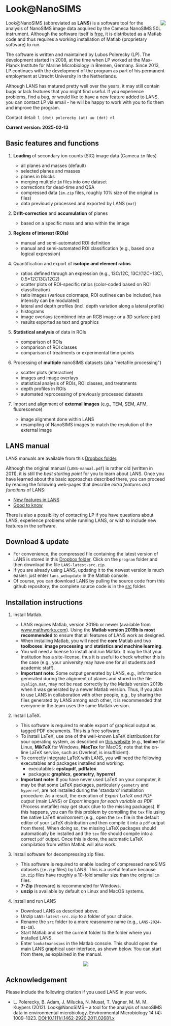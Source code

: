 # Look@NanoSIMS

<img align="right" src="man/figures/13c-12c_13c-vs-31p-12c_13c-vs-32s-12c_13c-rgb.png">

Look@NanoSIMS (abbreviated as **LANS**) is a software tool for the analysis of NanoSIMS image data acquired by the Cameca NanoSIMS 50L instrument. Although the software itself is [free](http://www.gnu.org/philosophy/free-sw.html), it is distributed as a Matlab code and thus requires a working installation of Matlab (proprietary software) to run.

The software is written and maintained by Lubos Polerecky (LP). The development started in 2008, at the time when LP worked at the Max-Planck Institute for Marine Microbiology in Bremen, Germany. Since 2013, LP continues with the development of the program as part of his permanent employment at Utrecht University in the Netherlands.

Although LANS has matured pretty well over the years, it may still contain bugs or lack features that you might find useful. If you experience problems, find a bug, or would like to have a new feature added to LANS, you can contact LP via email - he will be happy to work with you to fix them and improve the program. 

Contact detail: `l (dot) polerecky (at) uu (dot) nl`

**Current version: 2025-02-13**

## Basic features and functions

1. **Loading** of secondary ion counts (SIC) image data (Cameca `im` files)
   
    - all planes and masses (default)
    - selected planes and masses
    - planes in blocks
    - merging multiple `im` files into one dataset
    - corrections for dead-time and QSA
    - compressed data (`im.zip` files, roughly 10% size of the original `im` files)
    - data previously processed and exported by LANS (`mat`)

2. **Drift-correction** and **accumulation** of planes

    - based on a specific mass and area within the image

3. **Regions of interest (ROIs)**

    - manual and semi-automated ROI definition
    - manual and semi-automated ROI classification (e.g., based on a logical expression)

4. Quantification and export of **isotope and element ratios** 

    - ratios defined through an expression (e.g., 13C/12C, 13C/(12C+13C), 0.5*12C13C/12C2)
    - scatter plots of ROI-specific ratios (color-coded based on ROI classification)
    - ratio images (various colormaps, ROI outlines can be included, hue intensity can be modulated)
    - lateral and depth profiles (incl. depth variation along a lateral profile)
    - histograms
    - image overlays (combined into an RGB image or a 3D surface plot)
    - results exported as text and graphics

5. **Statistical analysis** of data in ROIs 
    
    - comparison of ROIs
    - comparison of ROI classes
    - comparison of treatments or experimental time-points

6. Processing of **multiple** nanoSIMS datasets (aka "metafile processing")

    - scatter plots (interactive)
    - images and image overlays
    - statistical analysis of ROIs, ROI classes, and treatments
    - depth profiles in ROIs
    - automated reprocessing of previously processed datasets

7. Import and alignment of **external images** (e.g., TEM, SEM, AFM, fluorescence)

    - image alignment done within LANS
    - resampling of NanoSIMS images to match the resolution of the external image

## LANS manual

LANS manuals are available from this [Dropbox folder](https://www.dropbox.com/sh/gyss2uvv5ggu2vl/AABViAmt9WHryEP_xZBrCG_La?dl=0).

Although the original manual (`LANS-manual.pdf`) is rather old (written in 2011), it is still the *best starting point* for you to learn about LANS. Once you have learned about the basic approaches described there, you can proceed by reading the following web-pages that describe *extra features and functions* of LANS:

  - [New features in LANS](man/docs/lans_extras.md)
  - [Good to know](man/docs/lans_good_to_know.md) 
  
There is also a possibility of contacting LP if you have questions about LANS, experience problems while running LANS, or wish to include new features in the software.
  
## Download & update

  - For convenience, the compressed file containing the latest version of LANS is stored in this [Dropbox folder](https://www.dropbox.com/sh/gyss2uvv5ggu2vl/AABViAmt9WHryEP_xZBrCG_La?dl=0). Click on the `program` folder and then download the file `LANS-latest-src.zip`.
  - If you are already using LANS, updating it to the newest version is much easier: just enter `lans_webupdate` in the Matlab console.
  - Of course, you can download LANS by pulling the source code from this github repository; the complete source code is in the [src](src) folder.

## Installation instructions

1. Install Matlab. 

    - LANS requires Matlab, version 2019b or newer (available from www.mathworks.com). Using the **Matlab version 2019b is most recommended** to ensure that all features of LANS work as designed.
    - When installing Matlab, you will need the **core** Matlab and two **toolboxes**: **image processing** and **statistics and machine learning**. 
    - You will need a license to install and run Matlab. It may be that your institution has a site-license, thus it is useful to check whether this is the case (e.g., your university may have one for all students and academic staff).
    - **Important note:** Some output generated by LANS, e.g., information generated during the alignment of planes and stored in the file `xyalign.mat`, may not be read correctly by the Matlab version 2019b when it was generated by a newer Matlab version. Thus, if you plan to use LANS in collaboration with other people, e.g., by sharing the files generated by LANS among each other, it is recommended that everyone in the team uses the same Matlab version.

2. Install LaTeX. 
    
    - This software is required to enable export of graphical output as tagged PDF documents. This is a free software.
    - To install LaTeX, use one of the well-known LaTeX distributions for your operating system, as described on [this website](https://www.latex-project.org/get/) (e.g., **texlive** for Linux, **MikTeX** for Windows, **MacTex** for MacOS; note that the on-line LaTeX service, such as Overleaf, is insufficient).
    - To correctly integrate LaTeX with LANS, you will need the following executables and packages installed and working:
        - executables: **epstopdf**, **pdflatex**
        - packages: **graphicx**, **geometry**, **hyperref**
    - **Important note:** If you have never used LaTeX on your computer, it may be that some LaTeX packages, particularly `geometry` and `hyperref`, are not installed during the 'standard' installation procedure. As a result, the execution of *Export LaTeX and PDF output* (main LANS) or *Export images for each variable as PDF* (Process metafile) may get stuck (due to the missing packages). If this happens, you can fix this problem by compiling the `tex` file using the native LaTeX environment (e.g., open the `tex` file in the default editor of your LaTeX distribution and then compile it into a `pdf` output from there). When doing so, the missing LaTeX packages should automatically be installed and the `tex` file should compile into a correct `pdf` output. Once this is done, the automatic LaTeX compilation from within Matlab will also work.
    
3. Install software for decompressing zip files.

	- This software is required to enable loading of compressed nanoSIMS datasets (`im.zip` files) by LANS. This is a useful feature because `im.zip` files have roughly a 10-fold smaller size than the original `im` files.
    - **7-Zip** (freeware) is recommended for Windows.
    - **unzip** is available by default on Linux and MacOS systems.

4. Install and run LANS

    - Download LANS as described above.
    - Unzip `LANS-latest-src.zip` to a folder of your choice. 
    - Rename the `src` folder to a more reasoname name (e.g., `LANS-2024-01-18`).
    - Start Matlab and set the current folder to the folder where you installed LANS.
    - Enter `lookatnanosims` in the Matlab console. This should open the main LANS 
      graphical user interface, as shown below. You can start from there, as explained in the manual.

<p align="center">
  <img src="man/figures/lans-main-GUI.png">
</p>

## Acknowledgement

Please include the following citation if you used LANS in your work. 

  - L. Polerecky, B. Adam, J. Milucka, N. Musat, T. Vagner, M. M. M. Kuypers (2012). 
Look@NanoSIMS – a tool for the analysis of nanoSIMS data in environmental microbiology. 
Environmental Microbiology 14 (4): 1009–1023.
[DOI:10.1111/j.1462-2920.2011.02681.x](http://onlinelibrary.wiley.com/doi/10.1111/j.1462-2920.2011.02681.x/abstract)

